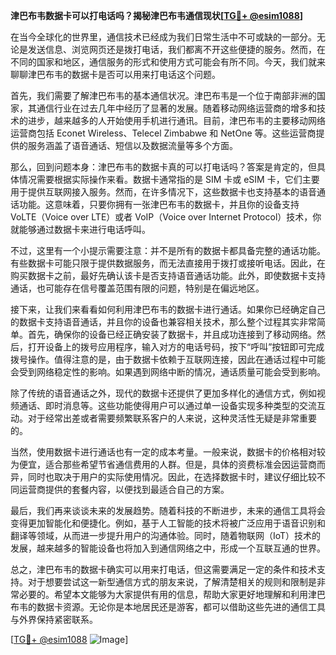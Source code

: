 **津巴布韦数据卡可以打电话吗？揭秘津巴布韦通信现状[[TG💪+ @esim1088](https://t.me/s/esim1088)]**

在当今全球化的世界里，通信技术已经成为我们日常生活中不可或缺的一部分。无论是发送信息、浏览网页还是拨打电话，我们都离不开这些便捷的服务。然而，在不同的国家和地区，通信服务的形式和使用方式可能会有所不同。今天，我们就来聊聊津巴布韦的数据卡是否可以用来打电话这个问题。

首先，我们需要了解津巴布韦的基本通信状况。津巴布韦是一个位于南部非洲的国家，其通信行业在过去几年中经历了显著的发展。随着移动网络运营商的增多和技术的进步，越来越多的人开始使用手机进行通讯。目前，津巴布韦的主要移动网络运营商包括 Econet Wireless、Telecel Zimbabwe 和 NetOne 等。这些运营商提供的服务涵盖了语音通话、短信以及数据流量等多个方面。

那么，回到问题本身：津巴布韦的数据卡真的可以打电话吗？答案是肯定的，但具体情况需要根据实际操作来看。数据卡通常指的是 SIM 卡或 eSIM 卡，它们主要用于提供互联网接入服务。然而，在许多情况下，这些数据卡也支持基本的语音通话功能。这意味着，只要你拥有一张津巴布韦的数据卡，并且你的设备支持 VoLTE（Voice over LTE）或者 VoIP（Voice over Internet Protocol）技术，你就能够通过数据卡来进行电话呼叫。

不过，这里有一个小提示需要注意：并不是所有的数据卡都具备完整的通话功能。有些数据卡可能只限于提供数据服务，而无法直接用于拨打或接听电话。因此，在购买数据卡之前，最好先确认该卡是否支持语音通话功能。此外，即使数据卡支持通话，也可能存在信号覆盖范围有限的问题，特别是在偏远地区。

接下来，让我们来看看如何利用津巴布韦的数据卡进行通话。如果你已经确定自己的数据卡支持语音通话，并且你的设备也兼容相关技术，那么整个过程其实非常简单。首先，确保你的设备已经正确安装了数据卡，并且成功连接到了移动网络。然后，打开设备上的拨号应用程序，输入对方的电话号码，按下“呼叫”按钮即可完成拨号操作。值得注意的是，由于数据卡依赖于互联网连接，因此在通话过程中可能会受到网络稳定性的影响。如果遇到网络中断的情况，通话质量可能会受到影响。

除了传统的语音通话之外，现代的数据卡还提供了更加多样化的通信方式，例如视频通话、即时消息等。这些功能使得用户可以通过单一设备实现多种类型的交流互动。对于经常出差或者需要频繁联系客户的人来说，这种灵活性无疑是非常重要的。

当然，使用数据卡进行通话也有一定的成本考量。一般来说，数据卡的价格相对较为便宜，适合那些希望节省通信费用的人群。但是，具体的资费标准会因运营商而异，同时也取决于用户的实际使用情况。因此，在选择数据卡时，建议仔细比较不同运营商提供的套餐内容，以便找到最适合自己的方案。

最后，我们再来谈谈未来的发展趋势。随着科技的不断进步，未来的通信工具将会变得更加智能化和便捷化。例如，基于人工智能的技术将被广泛应用于语音识别和翻译等领域，从而进一步提升用户的沟通体验。同时，随着物联网（IoT）技术的发展，越来越多的智能设备也将加入到通信网络之中，形成一个互联互通的世界。

总之，津巴布韦的数据卡确实可以用来打电话，但这需要满足一定的条件和技术支持。对于想要尝试这一新型通信方式的朋友来说，了解清楚相关的规则和限制是非常必要的。希望本文能够为大家提供有用的信息，帮助大家更好地理解和利用津巴布韦的数据卡资源。无论你是本地居民还是游客，都可以借助这些先进的通信工具与外界保持紧密联系。

[[TG💪+ @esim1088](https://t.me/s/esim1088) ![Image](https://i.postimg.cc/4NQfJmqS/Snipaste-2025-05-13-00-14-12.png)]